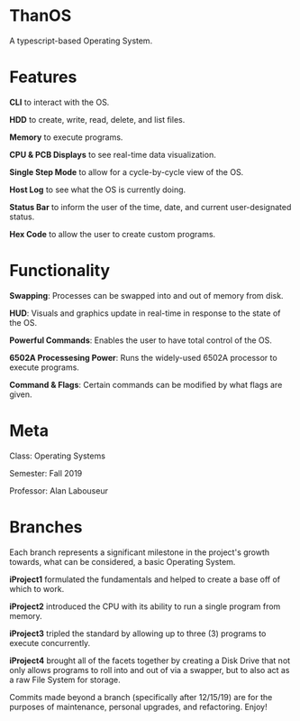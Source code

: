ThanOS
======
A typescript-based Operating System.

Features
========
**CLI** to interact with the OS. 

**HDD** to create, write, read, delete, and list files.

**Memory** to execute programs.

**CPU & PCB Displays** to see real-time data visualization.

**Single Step Mode** to allow for a cycle-by-cycle view of the OS.

**Host Log** to see what the OS is currently doing.

**Status Bar** to inform the user of the time, date, and current user-designated status.

**Hex Code** to allow the user to create custom programs.


Functionality
=============
**Swapping**: Processes can be swapped into and out of memory from disk.

**HUD**: Visuals and graphics update in real-time in response to the state of the OS.

**Powerful Commands**: Enables the user to have total control of the OS.

**6502A Processesing Power**: Runs the widely-used 6502A processor to execute programs.

**Command & Flags**: Certain commands can be modified by what flags are given.


Meta
====
Class: Operating Systems

Semester: Fall 2019

Professor: Alan Labouseur


Branches
========
Each branch represents a significant milestone in the project's growth towards, what can be considered, a basic Operating System.

**iProject1** formulated the fundamentals and helped to create a base off of which to work.

**iProject2** introduced the CPU with its ability to run a single program from memory.

**iProject3** tripled the standard by allowing up to three (3) programs to execute concurrently.

**iProject4** brought all of the facets together by creating a Disk Drive that not only allows programs to roll into and out of via a swapper, but to also act as a raw File System for storage.

Commits made beyond a branch (specifically after 12/15/19) are for the purposes of maintenance, personal upgrades, and refactoring. Enjoy!
